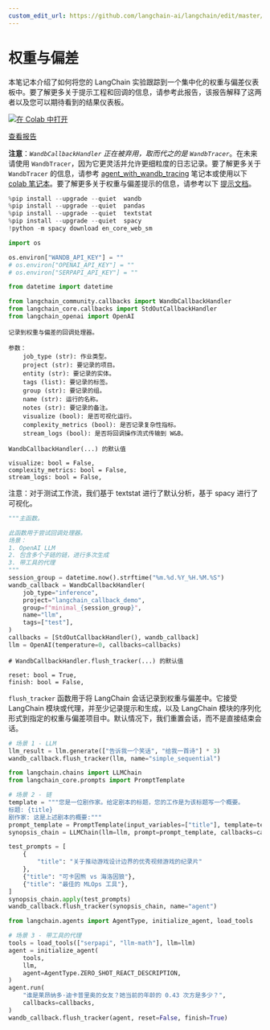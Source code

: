 ```yaml
---
custom_edit_url: https://github.com/langchain-ai/langchain/edit/master/docs/docs/integrations/providers/wandb_tracking.ipynb
---
```


# 权重与偏差

本笔记本介绍了如何将您的 LangChain 实验跟踪到一个集中化的权重与偏差仪表板中。要了解更多关于提示工程和回调的信息，请参考此报告，该报告解释了这两者以及您可以期待看到的结果仪表板。

<a href="https://colab.research.google.com/drive/1DXH4beT4HFaRKy_Vm4PoxhXVDRf7Ym8L?usp=sharing" target="_parent"><img src="https://colab.research.google.com/assets/colab-badge.svg" alt="在 Colab 中打开"/></a>

[查看报告](https://wandb.ai/a-sh0ts/langchain_callback_demo/reports/Prompt-Engineering-LLMs-with-LangChain-and-W-B--VmlldzozNjk1NTUw#👋-如何在langchain中构建回调以更好地进行提示工程)

**注意**：_`WandbCallbackHandler` 正在被弃用，取而代之的是 `WandbTracer`_。在未来请使用 `WandbTracer`，因为它更灵活并允许更细粒度的日志记录。要了解更多关于 `WandbTracer` 的信息，请参考 [agent_with_wandb_tracing](/docs/integrations/providers/wandb_tracing) 笔记本或使用以下 [colab 笔记本](http://wandb.me/prompts-quickstart)。要了解更多关于权重与偏差提示的信息，请参考以下 [提示文档](https://docs.wandb.ai/guides/prompts)。

```python
%pip install --upgrade --quiet  wandb
%pip install --upgrade --quiet  pandas
%pip install --upgrade --quiet  textstat
%pip install --upgrade --quiet  spacy
!python -m spacy download en_core_web_sm
```

```python
import os

os.environ["WANDB_API_KEY"] = ""
# os.environ["OPENAI_API_KEY"] = ""
# os.environ["SERPAPI_API_KEY"] = ""
```

```python
from datetime import datetime

from langchain_community.callbacks import WandbCallbackHandler
from langchain_core.callbacks import StdOutCallbackHandler
from langchain_openai import OpenAI
```

```
记录到权重与偏差的回调处理器。

参数：
    job_type (str): 作业类型。
    project (str): 要记录的项目。
    entity (str): 要记录的实体。
    tags (list): 要记录的标签。
    group (str): 要记录的组。
    name (str): 运行的名称。
    notes (str): 要记录的备注。
    visualize (bool): 是否可视化运行。
    complexity_metrics (bool): 是否记录复杂性指标。
    stream_logs (bool): 是否将回调操作流式传输到 W&B。
```

```
WandbCallbackHandler(...) 的默认值

visualize: bool = False,
complexity_metrics: bool = False,
stream_logs: bool = False,
```

注意：对于测试工作流，我们基于 textstat 进行了默认分析，基于 spacy 进行了可视化。

```python
"""主函数。

此函数用于尝试回调处理器。
场景：
1. OpenAI LLM
2. 包含多个子链的链，进行多次生成
3. 带工具的代理
"""
session_group = datetime.now().strftime("%m.%d.%Y_%H.%M.%S")
wandb_callback = WandbCallbackHandler(
    job_type="inference",
    project="langchain_callback_demo",
    group=f"minimal_{session_group}",
    name="llm",
    tags=["test"],
)
callbacks = [StdOutCallbackHandler(), wandb_callback]
llm = OpenAI(temperature=0, callbacks=callbacks)
```


```
# WandbCallbackHandler.flush_tracker(...) 的默认值

reset: bool = True,
finish: bool = False,
```

`flush_tracker` 函数用于将 LangChain 会话记录到权重与偏差中。它接受 LangChain 模块或代理，并至少记录提示和生成，以及 LangChain 模块的序列化形式到指定的权重与偏差项目中。默认情况下，我们重置会话，而不是直接结束会话。

```python
# 场景 1 - LLM
llm_result = llm.generate(["告诉我一个笑话", "给我一首诗"] * 3)
wandb_callback.flush_tracker(llm, name="simple_sequential")
```



```python
from langchain.chains import LLMChain
from langchain_core.prompts import PromptTemplate
```

```python
# 场景 2 - 链
template = """您是一位剧作家。给定剧本的标题，您的工作是为该标题写一个概要。
标题: {title}
剧作家: 这是上述剧本的概要:"""
prompt_template = PromptTemplate(input_variables=["title"], template=template)
synopsis_chain = LLMChain(llm=llm, prompt=prompt_template, callbacks=callbacks)

test_prompts = [
    {
        "title": "关于推动游戏设计边界的优秀视频游戏的纪录片"
    },
    {"title": "可卡因熊 vs 海洛因狼"},
    {"title": "最佳的 MLOps 工具"},
]
synopsis_chain.apply(test_prompts)
wandb_callback.flush_tracker(synopsis_chain, name="agent")
```



```python
from langchain.agents import AgentType, initialize_agent, load_tools
```

```python
# 场景 3 - 带工具的代理
tools = load_tools(["serpapi", "llm-math"], llm=llm)
agent = initialize_agent(
    tools,
    llm,
    agent=AgentType.ZERO_SHOT_REACT_DESCRIPTION,
)
agent.run(
    "谁是莱昂纳多·迪卡普里奥的女友？她当前的年龄的 0.43 次方是多少？",
    callbacks=callbacks,
)
wandb_callback.flush_tracker(agent, reset=False, finish=True)
```
